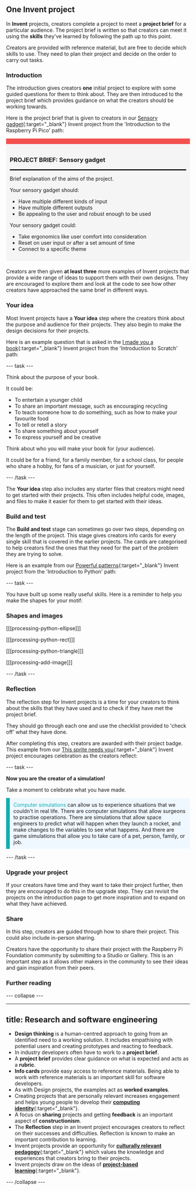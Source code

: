 ## One Invent project

In **Invent** projects, creators complete a project to meet a **project brief** for a particular audience. The project brief is written so that creators can meet it using the **skills** they’ve learned by following the path up to this point. 

Creators are provided with reference material, but are free to decide which skills to use. They need to plan their project and decide on the order to carry out tasks.

### Introduction 

The introduction gives creators **one** initial project to explore with some guided questions for them to think about. They are then introduced to the project brief which provides guidance on what the creators should be working towards. 

Here is the project brief that is given to creators in our [Sensory gadget](https://projects.raspberrypi.org/en/projects/sensory-gadget){:target="_blank"} Invent project from the 'Introduction to the Raspberry Pi Pico' path:

<div style="border-top: 15px solid #f3524f; background-color: whitesmoke; margin-bottom: 20px; padding: 10px;">

### PROJECT BRIEF: Sensory gadget
<hr style="border-top: 2px solid black;">

Brief explanation of the aims of the project. 

Your sensory gadget should:
+ Have multiple different kinds of input
+ Have multiple different outputs
+ Be appealing to the user and robust enough to be used

Your sensory gadget could:
+ Take ergonomics like user comfort into consideration
+ Reset on user input or after a set amount of time 
+ Connect to a specific theme

</div>

Creators are then given **at least three** more examples of Invent projects that provide a wide range of ideas to support them with their own designs. They are encouraged to explore them and look at the code to see how other creators have approached the same brief in different ways. 

### Your idea

Most Invent projects have a **Your idea** step where the creators think about the purpose and audience for their projects. They also begin to make the design decisions for their projects. 

Here is an example question that is asked in the [I made you a book](https://projects.raspberrypi.org/en/projects/i-made-you-a-book){:target="_blank"} Invent project from the 'Introduction to Scratch' path:

--- task --- 

Think about the purpose of your book.

It could be:

+ To entertain a younger child
+ To share an important message, such as encouraging recycling
+ To teach someone how to do something, such as how to make your favourite food
+ To tell or retell a story
+ To share something about yourself
+ To express yourself and be creative

Think about who you will make your book for (your audience).

It could be for a friend, for a family member, for a school class, for people who share a hobby, for fans of a musician, or just for yourself.

--- /task ---

The **Your idea** step also includes any starter files that creators might need to get started with their projects. This often includes helpful code, images, and files to make it easier for them to get started with their ideas.

### Build and test

The **Build and test** stage can sometimes go over two steps, depending on the length of the project. This stage gives creators info cards for every single skill that is covered in the earlier projects. The cards are categorised to help creators find the ones that they need for the part of the problem they are trying to solve. 

Here is an example from our [Powerful patterns](https://projects.raspberrypi.org/en/projects/powerful-patterns){:target="_blank"} Invent project from the 'Introduction to Python' path:

--- task ---

You have built up some really useful skills. Here is a reminder to help you make the shapes for your motif:

### Shapes and images

[[[processing-python-ellipse]]]

[[[processing-python-rect]]]

[[[processing-python-triangle]]]

[[[processing-add-image]]]

--- /task ---

### Reflection

The reflection step for Invent projects is a time for your creators to think about the skills that they have used and to check if they have met the project brief. 

They should go through each one and use the checklist provided to 'check off' what they have done. 

After completing this step, creators are awarded with their project badge. This example from our [This sprite needs you](https://projects.raspberrypi.org/en/projects/this-sprite-needs-you){:target="_blank"} Invent project encourages celebration as the creators reflect:

--- task ---

**Now you are the creator of a simulation!**

Take a moment to celebrate what you have made.

<p style="border-left: solid; border-width:10px; border-color: #0faeb0; background-color: aliceblue; padding: 10px;">
<span style="color: #0faeb0">Computer simulations</span> can allow us to experience situations that we couldn't in real life. There are computer simulations that allow surgeons to practise operations. There are simulations that allow space engineers to predict what will happen when they launch a rocket, and make changes to the variables to see what happens. And there are game simulations that allow you to take care of a pet, person, family, or job. 
</p>

--- /task ---


### Upgrade your project 

If your creators have time and they want to take their project further, then they are encouraged to do this in the upgrade step. They can revisit the projects on the introduction page to get more inspiration and to expand on what they have achieved. 

### Share 

In this step, creators are guided through how to share their project. This could also include in-person sharing. 

Creators have the opportunity to share their project with the Raspberry Pi Foundation community by submitting to a Studio or Gallery. This is an important step as it allows other makers in the community to see their ideas and gain inspiration from their peers. 

### Further reading

--- collapse ---

---
title: Research and software engineering
---

+ **Design thinking** is a human-centred approach to going from an identified need to a working solution. It includes empathising with potential users and creating prototypes and reacting to feedback.
+ In industry developers often have to work to a **project brief**.
+ A **project brief** provides clear guidance on what is expected and acts as a **rubric**. 
+ **Info cards** provide easy access to reference materials. Being able to work with reference materials is an important skill for software developers. 
+ As with Design projects, the examples act as **worked examples**. 
+ Creating projects that are personally relevant increases engagement and helps young people to develop their [**computing identity**](https://www.raspberrypi.org/blog/digital-divide-socioeconomic-disadvantage-computing-education/){:target="_blank"}. 
+ A focus on **sharing** projects and getting **feedback** is an important aspect of **constructionism**. 
+ The **Reflection** step in an Invent project encourages creators to reflect on their successes and difficulties. Reflection is known to make an important contribution to learning. 
+ Invent projects provide an opportunity for [**culturally relevant pedagogy**](https://blog.teachcomputing.org/quick-read-culturally-relevant-pedagogy/){:target="_blank"} which values the knowledge and experiences that creators bring to their projects. 
+ Invent projects draw on the ideas of [**project-based learning**](https://blog.teachcomputing.org/project-based-learning/){:target="_blank"}.

--- /collapse ---

